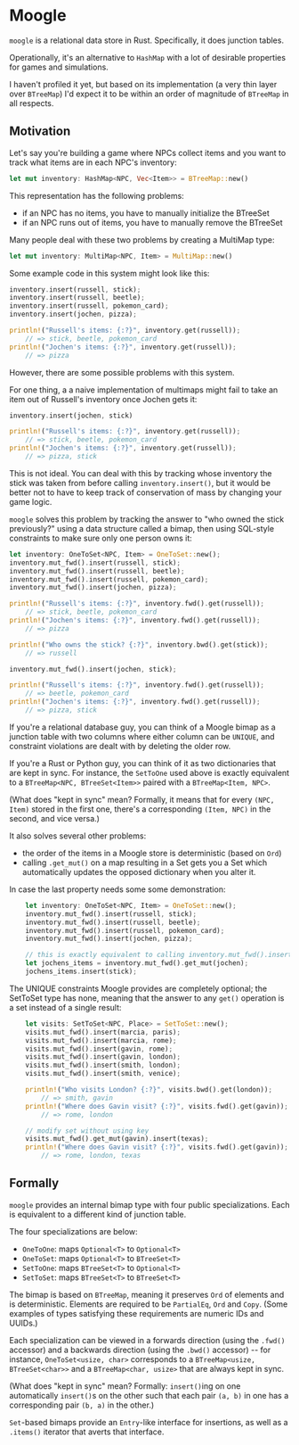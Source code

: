 # Moogle

`moogle` is a relational data store in Rust. Specifically, it does junction tables. 

Operationally, it's an alternative to `HashMap` with a lot of desirable properties for games and simulations.

I haven't profiled it yet, but based on its implementation (a very thin layer over `BTreeMap`) I'd expect it to be within an order of magnitude of `BTreeMap` in all respects. 

## Motivation

Let's say you're building a game where NPCs collect items and you want to track what items are in each NPC's inventory:

```rust
let mut inventory: HashMap<NPC, Vec<Item>> = BTreeMap::new()
```

This representation has the following problems:

- if an NPC has no items, you have to manually initialize the BTreeSet
- if an NPC runs out of items, you have to manually remove the BTreeSet

Many people deal with these two problems by creating a MultiMap type:

```rust
let mut inventory: MultiMap<NPC, Item> = MultiMap::new()
```

Some example code in this system might look like this:

```rust
inventory.insert(russell, stick);
inventory.insert(russell, beetle);
inventory.insert(russell, pokemon_card);
inventory.insert(jochen, pizza);

println!("Russell's items: {:?}", inventory.get(russell)); 
    // => stick, beetle, pokemon_card
println!("Jochen's items: {:?}", inventory.get(russell));  
    // => pizza
```

However, there are some possible problems with this system.

For one thing, a a naive implementation of multimaps might fail to take an item out of Russell's inventory once Jochen gets it:

```rust
inventory.insert(jochen, stick)

println!("Russell's items: {:?}", inventory.get(russell)); 
    // => stick, beetle, pokemon_card
println!("Jochen's items: {:?}", inventory.get(russell));  
    // => pizza, stick
```

This is not ideal. You can deal with this by tracking whose inventory the stick was taken from before calling `inventory.insert()`, but it would be better not to have to keep track of conservation of mass by changing your game logic.

`moogle` solves this problem by tracking the answer to "who owned the stick previously?" using a data structure called a bimap, then using SQL-style constraints to make sure only one person owns it:

```rust
let inventory: OneToSet<NPC, Item> = OneToSet::new();
inventory.mut_fwd().insert(russell, stick);
inventory.mut_fwd().insert(russell, beetle);
inventory.mut_fwd().insert(russell, pokemon_card);
inventory.mut_fwd().insert(jochen, pizza);

println!("Russell's items: {:?}", inventory.fwd().get(russell)); 
    // => stick, beetle, pokemon_card
println!("Jochen's items: {:?}", inventory.fwd().get(russell));  
    // => pizza

println!("Who owns the stick? {:?}", inventory.bwd().get(stick));
    // => russell

inventory.mut_fwd().insert(jochen, stick);

println!("Russell's items: {:?}", inventory.fwd().get(russell)); 
    // => beetle, pokemon_card
println!("Jochen's items: {:?}", inventory.fwd().get(russell));  
    // => pizza, stick
```

If you're a relational database guy, you can think of a Moogle bimap as a junction table with two columns where either column can be `UNIQUE`, and constraint violations are dealt with by deleting the older row.

If you're a Rust or Python guy, you can think of it as two dictionaries that are kept in sync. For instance, the `SetToOne` used above is exactly equivalent to a `BTreeMap<NPC, BTreeSet<Item>>` paired with a `BTreeMap<Item, NPC>`.

(What does "kept in sync" mean? Formally, it means that for every `(NPC, Item)` stored in the first one, there's a corresponding `(Item, NPC)` in the second, and vice versa.)

It also solves several other problems:

- the order of the items in a Moogle store is deterministic (based on `Ord`)
- calling `.get_mut()` on a map resulting in a Set gets you a Set which automatically updates the opposed dictionary when you alter it.

In case the last property needs some some demonstration:

```rust
    let inventory: OneToSet<NPC, Item> = OneToSet::new();
    inventory.mut_fwd().insert(russell, stick);
    inventory.mut_fwd().insert(russell, beetle);
    inventory.mut_fwd().insert(russell, pokemon_card);
    inventory.mut_fwd().insert(jochen, pizza);

    // this is exactly equivalent to calling inventory.mut_fwd().insert(jochen, stick)
    let jochens_items = inventory.mut_fwd().get_mut(jochen);
    jochens_items.insert(stick);
```

The UNIQUE constraints Moogle provides are completely optional; the SetToSet type has none, meaning that the answer to any `get()` operation is a set instead of a single result:

```rust
    let visits: SetToSet<NPC, Place> = SetToSet::new();
    visits.mut_fwd().insert(marcia, paris);
    visits.mut_fwd().insert(marcia, rome);
    visits.mut_fwd().insert(gavin, rome);
    visits.mut_fwd().insert(gavin, london);
    visits.mut_fwd().insert(smith, london);
    visits.mut_fwd().insert(smith, venice);

    println!("Who visits London? {:?}", visits.bwd().get(london));
        // => smith, gavin
    println!("Where does Gavin visit? {:?}", visits.fwd().get(gavin));
        // => rome, london

    // modify set without using key
    visits.mut_fwd().get_mut(gavin).insert(texas);
    println!("Where does Gavin visit? {:?}", visits.fwd().get(gavin));
        // => rome, london, texas
```



## Formally

`moogle` provides an internal bimap type with four public specializations. Each is equivalent to a different kind of junction table.

The four specializations are below:

- `OneToOne`: maps `Optional<T>` to `Optional<T>`
- `OneToSet`: maps `Optional<T>` to `BTreeSet<T>`
- `SetToOne`: maps `BTreeSet<T>` to `Optional<T>`
- `SetToSet`: maps `BTreeSet<T>` to `BTreeSet<T>`

The bimap is based on `BTreeMap`, meaning it preserves `Ord` of elements and is deterministic. Elements are required to be `PartialEq`, `Ord` and `Copy`. (Some examples of types satisfying these requirements are numeric IDs and UUIDs.)

Each specialization can be viewed in a forwards direction (using the `.fwd()` accessor) and a backwards direction (using the `.bwd()` accessor) -- for instance, `OneToSet<usize, char>` corresponds to a `BTreeMap<usize, BTreeSet<char>>` and a `BTreeMap<char, usize>` that are always kept in sync. 

(What does "kept in sync" mean? Formally: `insert()`ing on one automatically `insert()`s on the other such that each pair `(a, b)` in one has a corresponding pair `(b, a)` in the other.)

`Set`-based bimaps provide an `Entry`-like interface for insertions, as well as a `.items()` iterator that averts that interface.